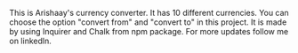 This is Arishaay's currency converter.
It has 10 different currencies.
You can choose the option "convert from" and "convert to" in this project.
It is made by using Inquirer and Chalk from npm package.
For more updates follow me on linkedln.
